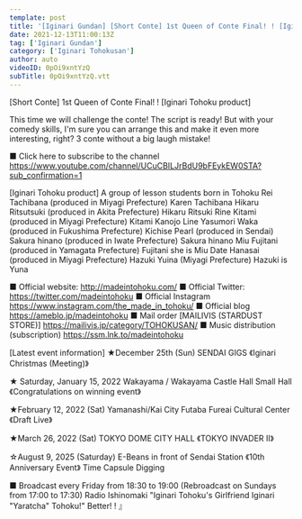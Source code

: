 ```yaml
---
template: post
title: '[Iginari Gundan] [Short Conte] 1st Queen of Conte Final! ! [Iginari Tohoku product]'
date: 2021-12-13T11:00:13Z
tag: ['Iginari Gundan']
category: ['Iginari Tohokusan']
author: auto 
videoID: 0pOi9xntYzQ
subTitle: 0pOi9xntYzQ.vtt
---
```

[Short Conte] 1st Queen of Conte Final! ! [Iginari Tohoku product]

This time we will challenge the conte!
The script is ready!
But with your comedy skills, I'm sure you can arrange this and make it even more interesting, right?
3 conte without a big laugh mistake!

■ Click here to subscribe to the channel
https://www.youtube.com/channel/UCuCBILJrBdU9bFEykEW0STA?sub_confirmation=1


[Iginari Tohoku product]
A group of lesson students born in Tohoku
Rei Tachibana (produced in Miyagi Prefecture) Karen Tachibana
Hikaru Ritsutsuki (produced in Akita Prefecture) Hikaru Ritsuki
Rine Kitami (produced in Miyagi Prefecture) Kitami Kanojo Line
Yasumori Waka (produced in Fukushima Prefecture)
Kichise Pearl (produced in Sendai)
Sakura hinano (produced in Iwate Prefecture) Sakura hinano
Miu Fujitani (produced in Yamagata Prefecture) Fujitani she is Miu
Date Hanasai (produced in Miyagi Prefecture)
Hazuki Yuina (Miyagi Prefecture) Hazuki is Yuna

■ Official website: http://madeintohoku.com/
■ Official Twitter: https://twitter.com/madeintohoku
■ Official Instagram https://www.instagram.com/the_made_in_tohoku/
■ Official blog https://ameblo.jp/madeintohoku
■ Mail order [MAILIVIS (STARDUST STORE)] https://mailivis.jp/category/TOHOKUSAN/
■ Music distribution (subscription) https://ssm.lnk.to/madeintohoku


[Latest event information]
★December 25th (Sun) SENDAI GIGS
《Iginari Christmas (Meeting)》

★ Saturday, January 15, 2022 Wakayama / Wakayama Castle Hall Small Hall
《Congratulations on winning event》

★February 12, 2022 (Sat) Yamanashi/Kai City Futaba Fureai Cultural Center
《Draft Live》

★March 26, 2022 (Sat) TOKYO DOME CITY HALL
《TOKYO INVADER II》

☆August 9, 2025 (Saturday) E-Beans in front of Sendai Station
《10th Anniversary Event》 Time Capsule Digging

 
■ Broadcast every Friday from 18:30 to 19:00 (Rebroadcast on Sundays from 17:00 to 17:30)
Radio Ishinomaki "Iginari Tohoku's Girlfriend Iginari "Yaratcha" Tohoku!" Better! ! 』